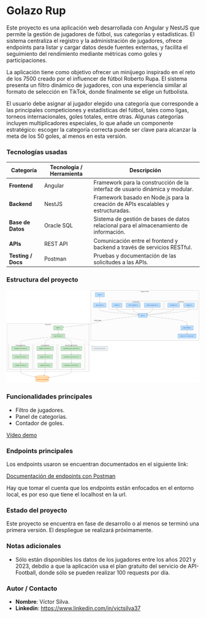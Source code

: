 # Golazo Rup

Este proyecto es una aplicación web desarrollada con Angular y NestJS que permite la gestión de jugadores de fútbol, sus categorías y estadísticas. El sistema centraliza el registro y la administración de jugadores, ofrece endpoints para listar y cargar datos desde fuentes externas, y facilita el seguimiento del rendimiento mediante métricas como goles y participaciones.

La aplicación tiene como objetivo ofrecer un minijuego inspirado en el reto de los 7500 creado por el influencer de fútbol Roberto Rupa. El sistema presenta un filtro dinámico de jugadores, con una experiencia similar al formato de selección en TikTok, donde finalmente se elige un futbolista.

El usuario debe asignar al jugador elegido una categoría que corresponde a las principales competiciones y estadísticas del fútbol, tales como ligas, torneos internacionales, goles totales, entre otras. Algunas categorías incluyen multiplicadores especiales, lo que añade un componente estratégico: escoger la categoría correcta puede ser clave para alcanzar la meta de los 50 goles, al menos en esta versión.

### Tecnologías usadas


| Categoría        | Tecnología / Herramienta | Descripción |
|------------------|---------------------------|-------------|
| **Frontend**     | Angular                   | Framework para la construcción de la interfaz de usuario dinámica y modular. |
| **Backend**      | NestJS                    | Framework basado en Node.js para la creación de APIs escalables y estructuradas. |
| **Base de Datos**| Oracle SQL                | Sistema de gestión de bases de datos relacional para el almacenamiento de información. |
| **APIs**         | REST API                  | Comunicación entre el frontend y backend a través de servicios RESTful. |
| **Testing / Docs** | Postman                  | Pruebas y documentación de las solicitudes a las APIs. |

### Estructura del proyecto

![GitDiagram](documentacion/estructura_proyecto.png)
  
### Funcionalidades principales

* Filtro de jugadores.
* Panel de categorías.
* Contador de goles.

[Vídeo demo](https://drive.google.com/file/d/1M6dsLzVhi31MtD6DiT--1zYKhkolF2eB/view?usp=sharing)

### Endpoints principales

Los endpoints usaron se encuentran documentados en el siguiente link:

[Documentación de endpoints con Postman](https://documenter.getpostman.com/view/23745776/2sB3BKGU1v)

Hay que tomar el cuenta que los endpoints están enfocados en el entorno local, es por eso que tiene el localhost en la url.


### Estado del proyecto
Este proyecto se encuentra en fase de desarrollo o al menos se terminó una primera versión. El despliegue se realizará próximamente.

### Notas adicionales
* Sólo están disponibles los datos de los jugadores entre los años 2021 y 2023, debdio a que la aplicación usa el plan gratuito del servicio de API-Football, donde sólo se pueden realizar 100 requests por día.

### Autor / Contacto
* **Nombre**: Víctor Silva.
* **Linkedin**: https://www.linkedin.com/in/victsilva37


